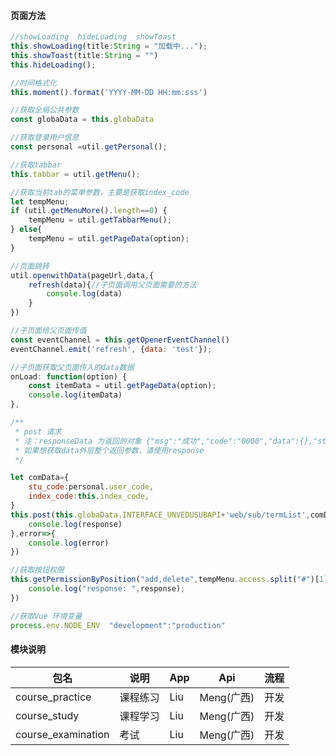 <!-- 
打包说明
1、按需修改mainfest.json 里的版本号
3、修改main.js 文件的以下内容：
	EnvKey
 -->

#### 页面方法
```javascript
//showLoading  hideLoading  showToast
this.showLoading(title:String = "加载中...");
this.showToast(title:String = "")
this.hideLoading();

//时间格式化
this.moment().format('YYYY-MM-DD HH:mm:sss')

//获取全局公共参数
const globaData = this.globaData

//获取登录用户信息
const personal =util.getPersonal();

//获取tabbar
this.tabbar = util.getMenu();

//获取当前tab的菜单参数，主要是获取index_code
let tempMenu;
if (util.getMenuMore().length==0) {
	tempMenu = util.getTabbarMenu();
} else{
	tempMenu = util.getPageData(option);
}

//页面跳转
util.openwithData(pageUrl,data,{
	refresh(data){//子页面调用父页面需要的方法
		console.log(data)
	}
})

//子页面给父页面传值
const eventChannel = this.getOpenerEventChannel()
eventChannel.emit('refresh', {data: 'test'});

//子页面获取父页面传入的data数据
onLoad: function(option) {
	const itemData = util.getPageData(option);
	console.log(itemData)
},

/**
 * post 请求
 * 注：responseData 为返回的对象 {"msg":"成功","code":"0000","data":{},"state":"ok"} data一层里面的内容
 * 如果想获取data外层整个返回参数，请使用response
 */

let comData={
	stu_code:personal.user_code,
	index_code:this.index_code,
}
this.post(this.globaData.INTERFACE_UNVEDUSUBAPI+'web/sub/termList',comData,(responseData,response)=>{
	console.log(response)
},error=>{
	console.log(error)
})

//获取按钮权限
this.getPermissionByPosition("add,delete",tempMenu.access.split("#")[1],response=>{
	console.log("response: ",response);
})

//获取Vue 环境变量
process.env.NODE_ENV  "development":"production"
```

#### 模块说明
包名|说明|App|Api|流程
-|-|-|-|-
course_practice|课程练习|Liu|Meng(广西)|开发
course_study|课程学习|Liu|Meng(广西)|开发
course_examination|考试|Liu|Meng(广西)|开发